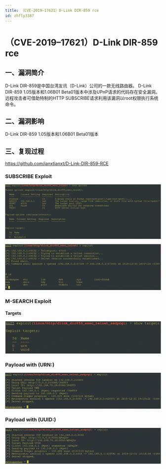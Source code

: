 ```yaml
---
title: （CVE-2019–17621）D-Link DIR-859 rce
id: zhfly3387
---
```


# （CVE-2019–17621）D-Link DIR-859 rce

## 一、漏洞简介

D-Link DIR-859是中国台湾友讯（D-Link）公司的一款无线路由器。 D-Link DIR-859 1.05版本和1.06B01 Beta01版本中涉及UPnP请求的代码存在安全漏洞。远程攻击者可借助特制的HTTP SUBSCRIBE请求利用该漏洞以root权限执行系统命令。

## 二、漏洞影响

D-Link DIR-859 1.05版本和1.06B01 Beta01版本

## 三、复现过程

https://github.com/ianxtianxt/D-Link-DIR-859-RCE

### SUBSCRIBE Exploit

![image](../img/1ab4988adc79b41bd95b00d1aefdeb2f.png)

![image](../img/0f759bfd2455623b5d5179f28d79a542.png)

### M-SEARCH Exploit

#### Targets

![image](../img/fa8583273a44005728d98f74416ce11d.png)

### Payload with (URN:)

![image](../img/407879108ec75243aee7922c593a02bf.png)

### Payload with (UUID:)

![image](../img/0743913e8004c31806cbbe0c76e2290c.png)